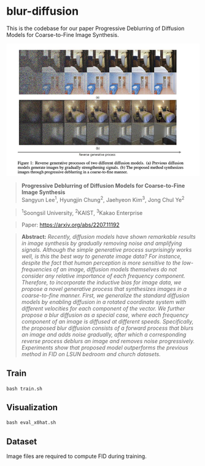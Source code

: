 # blur-diffusion
This is the codebase for our paper Progressive Deblurring of Diffusion Models for Coarse-to-Fine Image Synthesis.

![Teaser image](./images/main_fig.jpg)

> **Progressive Deblurring of Diffusion Models for Coarse-to-Fine Image Synthesis**<br>
> Sangyun Lee<sup>1</sup>, Hyungjin Chung<sup>2</sup>, Jaehyeon Kim<sup>3</sup>, ‪Jong Chul Ye<sup>2</sup>

> <sup>1</sup>Soongsil University, <sup>2</sup>KAIST, <sup>3</sup>Kakao Enterprise<br>

> Paper: https://arxiv.org/abs/2207.11192<br>

> **Abstract:** *Recently, diffusion models have shown remarkable results in image synthesis by gradually removing noise and amplifying signals. 
Although the simple generative process surprisingly works well, is this the best way to generate image data? For instance, despite the fact that human perception is more sensitive to the low-frequencies of an image, diffusion models themselves do not consider any relative importance of each frequency component. Therefore, to incorporate the inductive bias for image data, we propose a novel generative process that synthesizes images in a coarse-to-fine manner. First, we generalize the standard diffusion models by enabling diffusion in a rotated coordinate system with different velocities for each component of the vector. We further propose a blur diffusion as a special case, where each frequency component of an image is diffused at different speeds. Specifically, the proposed blur diffusion consists of a forward process that blurs an image and adds noise gradually, after which  a corresponding reverse process deblurs an image and removes noise progressively. Experiments show that proposed model outperforms the previous method in FID on LSUN bedroom and church datasets.*

## Train
```bash train.sh```
## Visualization
```bash eval_x0hat.sh```
## Dataset
Image files are required to compute FID during training.
